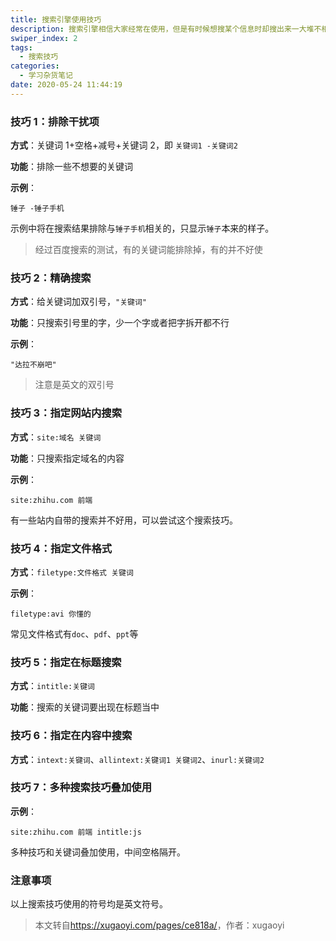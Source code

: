 ```yaml
---
title: 搜索引擎使用技巧
description: 搜索引擎相信大家经常在使用，但是有时候想搜某个信息时却搜出来一大堆不相关的。下面我们来介绍几种搜索技巧，可以提升搜索效率，助你快速查资料，妈妈再也不担心我的学习了
swiper_index: 2
tags:
  - 搜索技巧
categories:
  - 学习杂货笔记
date: 2020-05-24 11:44:19
---
```



### 技巧 1：排除干扰项

**方式**：关键词 1+空格+减号+关键词 2，即 `关键词1 -关键词2`

**功能**：排除一些不想要的关键词

**示例**：

```
锤子 -锤子手机
```

示例中将在搜索结果排除与`锤子手机`相关的，只显示`锤子`本来的样子。

> 经过百度搜索的测试，有的关键词能排除掉，有的并不好使

### 技巧 2：精确搜索

**方式**：给关键词加双引号，`"关键词"`

**功能**：只搜索引号里的字，少一个字或者把字拆开都不行

**示例**：

```
"达拉不崩吧"
```

> 注意是英文的双引号

### 技巧 3：指定网站内搜索

**方式**：`site:域名 关键词`

**功能**：只搜索指定域名的内容

**示例**：

```
site:zhihu.com 前端
```

有一些站内自带的搜索并不好用，可以尝试这个搜索技巧。

### 技巧 4：指定文件格式

**方式**：`filetype:文件格式 关键词`

**示例**：

```
filetype:avi 你懂的
```

常见文件格式有`doc`、`pdf`、`ppt`等

### 技巧 5：指定在标题搜索

**方式**：`intitle:关键词`

**功能**：搜索的关键词要出现在标题当中

### 技巧 6：指定在内容中搜索

**方式**：`intext:关键词`、`allintext:关键词1 关键词2`、`inurl:关键词2`

### 技巧 7：多种搜索技巧叠加使用

**示例**：

```
site:zhihu.com 前端 intitle:js
```

多种技巧和关键词叠加使用，中间空格隔开。

### 注意事项

以上搜索技巧使用的符号均是英文符号。

> 本文转自<https://xugaoyi.com/pages/ce818a/>，作者：xugaoyi
